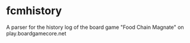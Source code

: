 # fcmhistory
A parser for the history log of the board game "Food Chain Magnate" on play.boardgamecore.net
